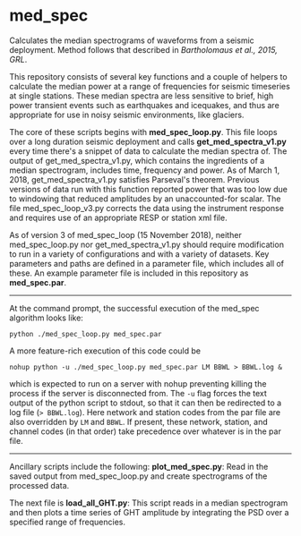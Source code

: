 # med_spec
Calculates the median spectrograms of waveforms from a seismic deployment.  Method follows that described in *Bartholomaus et al., 2015, GRL*.

This repository consists of several key functions and a couple of helpers to calculate the median power at a range of frequencies for seismic timeseries at single stations.  These median spectra are less sensitive to brief, high power transient events such as earthquakes and icequakes, and thus are appropriate for use in noisy seismic environments, like glaciers.

The core of these scripts begins with **med_spec_loop.py**. This file loops over a long duration seismic deployment and calls **get_med_spectra_v1.py** every time there's a snippet of data to calculate the median spectra of.  The output of get_med_spectra_v1.py, which contains the ingredients of a median spectrogram, includes time, frequency and power.  As of March 1, 2018, get_med_spectra_v1.py satisfies Parseval's theorem.  Previous versions of data run with this function reported power that was too low due to windowing that reduced amplitudes by an unaccounted-for scalar.
    The file med_spec_loop_v3.py corrects the data using the instrument response and requires use of an appropriate RESP or station xml file.
    
As of version 3 of med_spec_loop (15 November 2018), neither med_spec_loop.py nor get_med_spectra_v1.py should require modification to run in a variety of configurations and with a variety of datasets. Key parameters and paths are defined in a parameter file, which includes all of these.  An example parameter file is included in this repository as **med_spec.par**. 

---

At the command prompt, the successful execution of the med_spec algorithm looks like:
```
python ./med_spec_loop.py med_spec.par  
```

A more feature-rich execution of this code could be
```
nohup python -u ./med_spec_loop.py med_spec.par LM BBWL > BBWL.log &  
```
which is expected to run on a server with nohup preventing killing the process if the server is disconnected from.  The `-u` flag forces the text output of the python script to stdout, so that it can then be redirected to a log file (`> BBWL.log`).  Here network and station codes from the par file are also overridden by `LM` and `BBWL`.  If present, these network, station, and channel codes (in that order) take precedence over whatever is in the par file.

---

Ancillary scripts include the following: 
**plot_med_spec.py**:
    Read in the saved output from med_spec_loop.py and create spectrograms of the processed data.
    
The next file is **load_all_GHT.py**:
    This script reads in a median spectrogram and then plots a time series of GHT amplitude by integrating the PSD over a specified range of frequencies.
